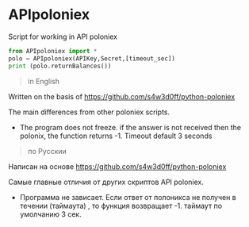 # APIpoloniex
Script for working in API poloniex
```python
from APIpoloniex import *
polo = APIpoloniex(APIKey,Secret,[timeout_sec])
print (polo.returnBalances())
```

>in English

Written on the basis of https://github.com/s4w3d0ff/python-poloniex

The main differences from other poloniex scripts.  
  - The program does not freeze. if the answer is not received then the polonix, the function returns -1. Timeout default 3 seconds


>по Русскии 

Написан на основе https://github.com/s4w3d0ff/python-poloniex

Самые главные отличия от других скриптов API poloniex.
  - Программа не зависает. Если ответ от полоникса не получен в течении (таймаута) , то функция возвращает -1. таймаут по умолчанию 3 сек.
